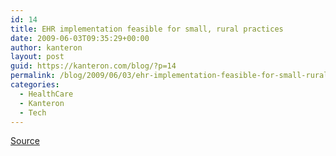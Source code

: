 ```yaml
---
id: 14
title: EHR implementation feasible for small, rural practices
date: 2009-06-03T09:35:29+00:00
author: kanteron
layout: post
guid: https://kanteron.com/blog/?p=14
permalink: /blog/2009/06/03/ehr-implementation-feasible-for-small-rural-practices/
categories:
  - HealthCare
  - Kanteron
  - Tech
---
```

<a href="https://www.healthimaging.com/index.php?option=com_articles&view=article&id=17628" title="https://www.healthimaging.com/index.php?option=com_articles&view=article&id=17628" target="_blank">Source</a>